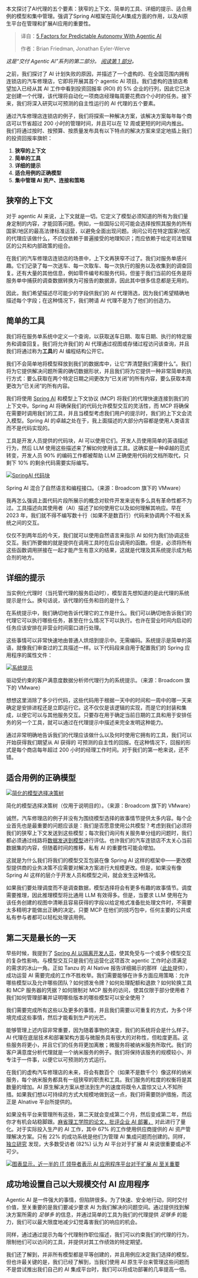 <!--
title: Agentic AI可预测自主性的5大要素
cover: https://cdn.thenewstack.io/media/2025/09/d04b5ee6-ships12.jpg
summary: 本文探讨了AI代理的五个要素：狭窄的上下文、简单的工具、详细的提示、适合用例的模型和集中管理。强调了Spring AI框架在简化AI集成方面的作用，以及AI原生平台在管理和扩展AI应用的重要性。
-->

本文探讨了AI代理的五个要素：狭窄的上下文、简单的工具、详细的提示、适合用例的模型和集中管理。强调了Spring AI框架在简化AI集成方面的作用，以及AI原生平台在管理和扩展AI应用的重要性。

> 译自：[5 Factors for Predictable Autonomy With Agentic AI](https://thenewstack.io/5-factors-for-predictable-autonomy-with-agentic-ai/)
> 
> 作者：Brian Friedman, Jonathan Eyler-Werve

*这是“交付 Agentic AI”系列的第二部分。 [阅读第 1 部分](https://thenewstack.io/how-to-build-agentic-ai-that-ships/)。*

之前，我们探讨了 AI 计划失败的原因，并描述了一个虚构的、在全国范围内拥有连锁店的汽车修理店，它即将开展其首个 agentic AI 项目。我们虚构的连锁店希望加入已经从其 AI 工作中看到投资回报率 (ROI) 的 5% 企业的行列，因此它已决定创建一个代理，该代理将自动化一项商店经理每周要花费四个小时的任务。接下来，我们将深入研究以可预测的自主性运行的 AI 代理的五个要素。

通过汽车修理店连锁店的例子，我们将探索一种解决方案，该解决方案每年每个商店可以节省超过 200 小时的管理时间，并且可以在 12 周或更短的时间内推出。我们将通过按时、按预算、按质量发布具有以下特点的解决方案来坚定地插上我们的投资回报率旗帜：

1. **狭窄的上下文**
2. **简单的工具**
3. **详细的提示**
4. **适合用例的正确模型**
5. **集中管理 AI 资产、连接和策略**

## **狭窄的上下文**

对于 agentic AI 来说，上下文就是一切。它定义了模型必须知道的所有为我们量身定制的内容，才能回答问题。例如，一些国际公司可能会选择按照其服务的所有国家/地区的最高法律标准运营，以避免全面出现问题。询问公司在特定国家/地区的代理应该做什么，不应仅依赖于普遍接受的地理知识；而应依赖于给定司法管辖区的公共和内部政策的组合。

在我们的汽车修理店连锁店的场景中，上下文再狭窄不过了。我们对服务单感兴趣。它们记录了每一次送车、每一次取车、每一次执行的服务以及收集到的调查回复。还有大量的其他信息，例如零件编号和服务代码，但鉴于我们当前的任务是将服务单中捕获的调查数据转换为可报告的数据源，因此其中很多信息都是无用的。

因此，我们希望描述尽可能少的字段供我们的 AI 代理筛选，因为我们希望精确地描述每个字段；在这种情况下，我们聘请 AI 代理不是为了他们的创造力。

## **简单的工具**

我们将在服务单系统中定义一个查询，以获取送车日期、取车日期、执行的特定服务和调查回复。我们将允许我们的 AI 代理通过视图或存储过程访问该查询，并且我们将通过称为**工具**的 AI 编程结构公开它。

我们不会简单地将模型释放到我们的数据库中，让它“弄清楚我们需要什么”。我们将为它提供解决问题所需的确切数据形状，并且我们将为它提供一种非常简单的执行方式：要么获取在两个特定日期之间更改为“已关闭”的所有内容，要么获取本周更改为“已关闭”的所有内容。

我们将使用 [Spring AI](https://thenewstack.io/production-worthy-ai-with-spring-ai-1-0/) 和模型上下文协议 (MCP) 将我们的代理快速连接到我们的上下文中。Spring AI 将确保我们的代码允许模型交互的灵活性，而 MCP 将确保在需要时调用我们的工具，并且当模型考虑我们用户的提示时，我们的上下文会流入模型。Spring AI 的卓越之处在于，我上面描述的大部分内容都是使用人类语言而不是代码实现的。

工具是开发人员提供的代码块，AI 可以使用它们。开发人员使用简单的英语描述行为，然后 LLM 使用这些描述来了解如何使用该工具。这确实是一种卓越的范式转变，开发人员 90% 的编码工作都被帮助 LLM 正确使用代码的文档所取代，只剩下 10% 的剩余代码需要实际编写。

[![SpringAI 代码块](https://cdn.thenewstack.io/media/2025/09/b4ab3435-springai_code.png)](https://cdn.thenewstack.io/media/2025/09/b4ab3435-springai_code.png)

Spring AI 混合了自然语言和编程接口。（来源：Broadcom 旗下的 VMware）

我再怎么强调上面代码片段所展示的概念对软件开发来说有多么具有革命性都不为过。工具描述向其使用者（AI）描述了如何使用它以及如何理解其响应。早在 2023 年，我们就不得不编写数十行（如果不是数百行）代码来协调两个不相关系统之间的交互。

仅仅不到两年后的今天，我们就可以使用自然语言来指示 AI 如何为我们协调这些交互。我们所要做的就是提供在调用工具时在后台调用的函数。但是，必须将所有这些函数调用拼接在一起才能产生有意义的结果，这就是代理及其系统提示成为粘合剂的地方。

## **详细的提示**

当实例化代理时（当托管代理的服务启动时），模型首先想知道的是此代理的系统提示是什么。换句话说，该代理的任务和目的是什么？

在系统提示中，我们确切地告诉代理它的工作是什么。我们可以确切地告诉我们的代理它可以执行哪些任务，甚至在什么情况下可以执行。也许在营业时间内启动的任务应该安排在非营业时间窗口进行处理。

这些事情可以非常快速地由普通人烘焙到提示中。无需编码。系统提示是简单的英语，就像我们审查过的工具描述一样。以下代码段来自用于配置我们的 Spring 应用程序的属性文件：

[![系统提示](https://cdn.thenewstack.io/media/2025/09/bfd8871f-system-prompt.png)](https://cdn.thenewstack.io/media/2025/09/bfd8871f-system-prompt.png)

驱动受约束的客户满意度数据分析师代理行为的系统提示。（来源：Broadcom 旗下的 VMware）

想想这里消除了多少行代码，这些代码用于根据一天中的时间和一周中的哪一天来确定是安排进程还是立即运行它。这不仅仅是该逻辑的实现，而是它的封装和集成，以便它可以与其他服务交互。只要存在用于确定当前日期的工具和用于安排任务的另一个工具，就可以通过在代理提示中描述来完全发明这种能力。

通过非常明确地告诉我们的代理应该做什么以及何时使用它拥有的工具，我们可以开始获得我们期望从 AI 获得的 可预测的自主性的回报。在这种情况下，回报的形式是每个商店每年超过 200 小时的经理工作时间。对于我们的第一枪来说，还不错。

## **适合用例的正确模型**

[![简化的模型选择决策树](https://cdn.thenewstack.io/media/2025/09/1aa13866-simplified-model.png)](https://cdn.thenewstack.io/media/2025/09/1aa13866-simplified-model.png)

简化的模型选择决策树（仅用于说明目的）。（来源：Broadcom 旗下的 VMware）

诚然，汽车修理店的例子并没有为围绕模型选择的故事情节提供太多内容。每个企业首先也是最重要的问题应该是：我们是否愿意使用公共模型？考虑到我们必须将我们的狭窄上下文发送到这些模型；每次我们询问有关服务单分组的问题时，我们都必须通过线路将[数据发送到模型](https://thenewstack.io/5-useful-datasets-for-training-multimodal-ai-models/)进行评估。也许我们的汽车连锁店不太关心当前数据集的内容，但随着时间的推移，私有 AI 的重要性可能会增加。

这就是为什么我们将我们的模型交互包装在像 Spring AI 这样的框架中——更改模型提供商的业务决策不应需要对解决方案进行大规模更改。但是，如果没有像 Spring AI 这样的层介于开发人员和模型之间，就会发生这种情况。

如果我们要处理调度而不是调查数据，模型选择将会有更多有趣的故事情节。调度需要推理，因此推理模型将比通用 LLM 有效得多。但是，当要求 LLM 使用在为该任务创建的视图中清晰且容易获得的字段以给定格式准备批处理文件时，不需要太多精明才能做出正确的决定。只要 MCP 在他们的技巧包中，任何主要的公共或私有参与者都可以轻松处理该用例。

## **第二天是最长的一天**

早些时候，我提到了 [Spring AI 以隔离开发人员](https://thenewstack.io/spring-cloud-gateway-the-swiss-army-knife-of-cloud-development/)，使其免受与一个或多个模型交互的复杂性影响。与模型交互只是我们在运营化这项首次 agentic 工作时必须满足的需求的冰山一角。正如 Tanzu 的 AI Native 报告详细揭示的那样（[此处](https://go-vmware.broadcom.com/from-cloud-native-to-ai-native)提供），成功运营 AI 需要完成的工作不胜枚举。我们需要能够在许多方面应用策略：允许哪些模型以及允许哪些团队？如何颁发令牌？如何处理配额和退款？如何轮换工具和 MCP 服务器的凭据？如何限制对 MCP 服务的访问，使其仅限于部分使用者？我们如何管理部署并证明哪些版本的哪些模型可以安全使用？

我们需要完成所有这些以及更多的事情，并且我们需要以可重复的方式，为多个环境完成这些事情，然后才能看到生产的光芒。

能够管理上述内容非常重要，因为随着事物的演变，我们的系统将会是什么样子。AI 代理在底层技术和部署架构方面与微服务具有很大的对称性，但粒度更高。这些服务将更小，并且它们的任务将更加离散；微服务将被纳米服务所取代。我们的客户满意度分析代理就是一个纳米服务的例子。我们将保持该服务的规模较小，并专注于一件事，以便它以可预测的方式运行。

在我们的虚构汽车修理店的未来，将会有数百个（如果不是数千个）像这样的纳米服务，每个纳米服务都具有一组狭窄的职责和工具。我们服务的粒度的权衡将是其数量的增加。AI 原生解决方案从想法到生产的速度将既令人震惊又让人不知所措。如果我们想以可持续的方式大规模地做到这一点，我们将需要防护措施，而这正是 AInative 平台所提供的。

如果没有平台来管理所有这些，第二天就会变成第二个月，然后变成第二年，然后你才有机会站稳脚跟。[麻省理工学院的论文，批评企业 AI 部署，](https://www.npr.org/2025/08/23/nx-s1-5509946/bubbling-questions-about-the-limitations-of-ai) 对此进行了量化。对于实际投入生产的 AI 工作，其中 67% 的工作使用供应商提供的 AI 资产管理解决方案。只有 22% 的成功系统是他们为管理 AI 集成问题而创建的。同样，[独立研究](https://go-vmware.broadcom.com/from-cloud-native-to-ai-native) 发现，大多数受访者 (82%) 认为 AI 平台对于扩展 AI 来说很重要或必不可少。

[![图表显示，近一半的 IT 领导者表示 AI 应用程序平台对于扩展 AI 至关重要](https://cdn.thenewstack.io/media/2025/09/5a895ca6-ai-app-platform-importance.png)](https://cdn.thenewstack.io/media/2025/09/5a895ca6-ai-app-platform-importance.png)

## **成功地设置自己以大规模交付 AI 应用程序**

Agentic AI 是一件强大的事情，但陷阱很多。为了快速、安全地行动，同时交付价值，至关重要的是我们要减少要求 AI 为我们解决的问题空间。通过提供找到解决方案所需的 *足够多* 的信息，并通过简单的工具为我们的代理提供 *足够多* 的能力，我们可以最大限度地减少幻觉毒害我们的响应的机会。

同样，通过通过提示为每个代理制作职位描述，我们可以约束我们的代理的行为，限制他们可以访问的工具，并提供对其工作绩效的特定期望。

我们还了解到，并非所有模型都是平等创建的，并且用例应决定我们选择的模型。但也许最关键的是，我们已经了解到，当我们使用 AI 原生平台来管理这些问题而不是尝试推出我们自己的 AI 集成平台时，我们可以将成功部署的几率提高一倍。